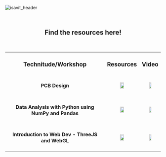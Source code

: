 ![isavit_header](https://user-images.githubusercontent.com/59109508/142487501-9a08ee00-871f-4719-9ecd-8e851c379041.png)

<br>
<h2 align=center>Find the resources here!</h2>
<br>

<table cellspacing="50" align=center>
  <tr>
    <td align=center>
      <h3>Technitude/Workshop</h3>
    </td>
    <td align=center>
      <h3>Resources</h3>
    </td>
    <td align=center>
      <h3>Video</h3>
    </td>
  </tr> 
   <tr>
    <td align=center>
      <h4>PCB Design</h4>
    </td>
    <td align=center>
      <a href="https://github.com/isa-vit/Workshops/tree/main/Resources/PCB%20Design"><img src="https://user-images.githubusercontent.com/59109508/142484065-70e77214-a84d-4dd1-9c3a-983595d90ab9.png" width="35%"></a>
    </td>
    <td align=center>
      <a href="https://www.youtube.com/watch?v=RGThP20xQeU"><img src="https://user-images.githubusercontent.com/59109508/142484086-c025c17a-0fed-4abe-ad60-25c6f71cdbe5.png" width="35%"></a>
    </td>
  </tr>
  <tr>
    <td align=center>
      <h4>Data Analysis with Python using NumPy and Pandas</h4>
    </td>
    <td align=center>
      <a href="https://github.com/isa-vit/Workshops/tree/main/Resources/Data%20Analysis%20with%20Py%20using%20NumPy%20and%20Pandas"><img src="https://user-images.githubusercontent.com/59109508/142484065-70e77214-a84d-4dd1-9c3a-983595d90ab9.png" width="35%"></a>
    </td>
    <td align=center>
      <a href="https://www.youtube.com/watch?v=t4jjZPTF8jE"><img src="https://user-images.githubusercontent.com/59109508/142484086-c025c17a-0fed-4abe-ad60-25c6f71cdbe5.png" width="35%"></a>
    </td>
  </tr>
  
  <tr>
    <td align=center>
      <h4>Introduction to Web Dev - ThreeJS and WebGL</h4>
    </td>
    <td align=center>
      <a href="https://github.com/isa-vit/Workshops/tree/main/Resources/Introduction%20to%20Web%20Dev%20-%20ThreeJS%20and%20WebGL"><img src="https://user-images.githubusercontent.com/59109508/142484065-70e77214-a84d-4dd1-9c3a-983595d90ab9.png" width="35%"></a>
    </td>
    <td align=center>
      <a href="https://www.youtube.com/watch?v=xCD_llFZLEg"><img src="https://user-images.githubusercontent.com/59109508/142484086-c025c17a-0fed-4abe-ad60-25c6f71cdbe5.png" width="35%"></a>
    </td>
  </tr>
</table>
